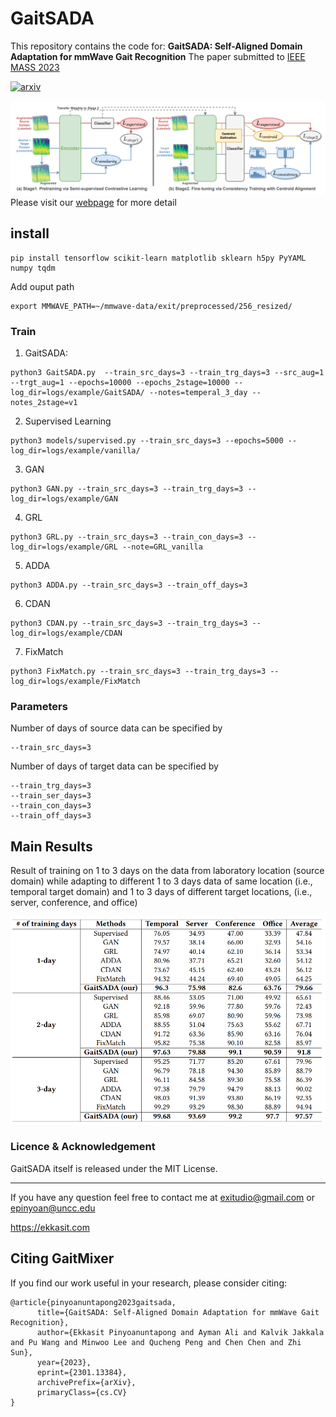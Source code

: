 # GaitSADA
This repository contains the code for:
__GaitSADA: Self-Aligned Domain Adaptation for mmWave Gait Recognition__
The paper submitted to [IEEE MASS 2023](https://cis.temple.edu/ieeemass2023/index.html)

[![arxiv](https://img.shields.io/badge/arXiv:2301.13384-red)](https://arxiv.org/abs/2301.13384) 

![overall](assets/overall.png)
Please visit our [webpage](https://exitudio.github.io/GaitSADA) for more detail

## install
```
pip install tensorflow scikit-learn matplotlib sklearn h5py PyYAML numpy tqdm
```

Add ouput path
```
export MMWAVE_PATH=~/mmwave-data/exit/preprocessed/256_resized/
```

### Train

1. GaitSADA:
```
python3 GaitSADA.py  --train_src_days=3 --train_trg_days=3 --src_aug=1 --trgt_aug=1 --epochs=10000 --epochs_2stage=10000 --log_dir=logs/example/GaitSADA/ --notes=temperal_3_day --notes_2stage=v1
```

2. Supervised Learning
```
python3 models/supervised.py --train_src_days=3 --epochs=5000 --log_dir=logs/example/vanilla/
```

3. GAN
```
python3 GAN.py --train_src_days=3 --train_trg_days=3 --log_dir=logs/example/GAN
```

4. GRL
```
python3 GRL.py --train_src_days=3 --train_con_days=3 --log_dir=logs/example/GRL --note=GRL_vanilla
```

5. ADDA
```
python3 ADDA.py --train_src_days=3 --train_off_days=3 
```

6. CDAN
```
python3 CDAN.py --train_src_days=3 --train_trg_days=3 --log_dir=logs/example/CDAN
```

7. FixMatch
```
python3 FixMatch.py --train_src_days=3 --train_trg_days=3 --log_dir=logs/example/FixMatch
```

### Parameters
Number of days of source data can be specified by
```
--train_src_days=3
```

Number of days of target data can be specified by
```
--train_trg_days=3 
--train_ser_days=3
--train_con_days=3
--train_off_days=3
```
## Main Results
Result of training on 1 to 3 days on the data from laboratory location (source domain) while adapting to different 1 to 3 days data of same location (i.e., temporal target domain) and 1 to 3 days of different target locations, (i.e., server, conference, and office)

![table](assets/table.png)

<!-- #### 1 Day Result

|   Methods        | Temporal | Server | Conference | Office | Average |
|:-----------------|:---------|:-------|:-----------|:-------|:--------|
| Supervised       |   76.05  |   34.93|  47.00     |   33.39| 47.84   |
| GAN              |79.57     |38.14   |66.00       |32.93   |54.16    |
| GRL              |74.97     |40.14   |62.10       |36.14   |53.34    |
| ADDA             |80.96     |37.71   | 65.21      |32.60   |54.12    |
| CDAN             |73.67     | 45.15  | 62.40      |43.24   |56.12    |
| FixMatch         |94.32     | 44.24  | 69.40      |49.05   |64.25    |
|**GaitSADA (our)**|96.3      | 75.98  | 82.6       |63.76   |79.66    | -->

<!-- #### 2 Day Result
|   Methods        | Temporal | Server | Conference | Office | Average |
|:-----------------|:---------|:-------|:-----------|:-------|:--------|
| Supervised       |   88.46  |   53.05|  71.00     |   49.92| 65.61   | -->



### Licence & Acknowledgement
GaitSADA itself is released under the MIT License.

---
If you have any question feel free to contact me at exitudio@gmail.com or epinyoan@uncc.edu

https://ekkasit.com

## <a name="CitingGaitMixer"></a>Citing GaitMixer
If you find our work useful in your research, please consider citing:

```
@article{pinyoanuntapong2023gaitsada,
      title={GaitSADA: Self-Aligned Domain Adaptation for mmWave Gait Recognition}, 
      author={Ekkasit Pinyoanuntapong and Ayman Ali and Kalvik Jakkala and Pu Wang and Minwoo Lee and Qucheng Peng and Chen Chen and Zhi Sun},
      year={2023},
      eprint={2301.13384},
      archivePrefix={arXiv},
      primaryClass={cs.CV}
}
```


<!-- python3 ResnetVanilla_FixMatch_centroid.py  --train_src_days=3 --train_trg_days=3 --src_aug=1 --trgt_aug=1 --epochs=10000 --epochs_fixmatch=10000 --log_dir=logs/Baselines/paper/vanilla_fixMatch_centroid_softlabel_self_supervsied/ --notes=temperal_3_day --notes_fixmatch=v1



python3 ResnetAMCA_DomClas_GAN_Vanilla.py --train_src_days=3 --train_trg_days=3 --log_dir=logs/Baselines/paper/GAN
python3 ResnetAMCA_DomClas_GRL_Vanilla.py --train_src_days=3 --train_con_days=3 --log_dir=logs/Baselines/paper/GRL --note=GRL_vanilla
python3 ResnetADDA.py --train_src_days=3 --train_off_days=3 

python3 ResnetCDAN_2.py --train_src_days=3 --train_trg_days=3 --log_dir=logs/Baselines/paper/CDAN

python3 ResnetFixMatch.py --train_src_days=3 --train_trg_days=3 --log_dir=logs/Baselines/paper/FixMatch -->
